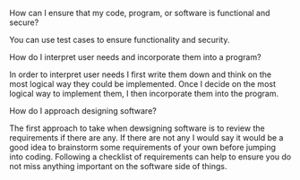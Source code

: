 How can I ensure that my code, program, or software is functional and secure?

You can use test cases to ensure functionality and security.

How do I interpret user needs and incorporate them into a program?

In order to interpret user needs I first write them down and think on the most logical way they could be implemented. Once I decide on the most logical way to implement them, I then incorporate them into the program.

How do I approach designing software?

The first approach to take when dewsigning software is to review the requirements if there are any. If there are not any I would say it would be a good idea to brainstorm some requirements of your own before jumping into coding. Following a checklist of requirements can help to ensure you do not miss anything important on the software side of things.
